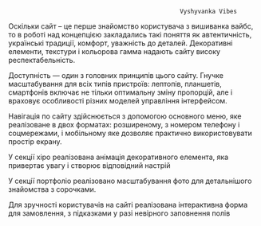                                                     Vyshyvanka Vibes

Оскільки сайт – це перше знайомство користувача з вишиванка вайбс, то в роботі над концепцією закладались такі поняття як автентичність, українські традиції, комфорт, уважність до деталей. Декоративні елементи, текстури і кольорова гамма надають сайту високу респектабельність.

Доступність — один з головних принципів цього сайту. Гнучке масштабування для всіх типів пристроїв: лептопів, планшетів, смартфонів включає не тільки оптимальну зміну пропорцій, але і враховує особливості різних моделей управління інтерфейсом.

Навігація по сайту здійснюється з допомогою основного меню, яке реалізоване в двох форматах: розширеному, з номером телефону і соцмережами, і мобільному яке дозволяє практично використовувати простір екрану.

У секції хіро реалізована анімація декоративного елемента, яка привертає увагу і створює відповідний настрій

 У секції портфоліо реалізовано масштабування фото для детальнішого знайомства з сорочками.

Для зручності користувачів на сайті  реалізована інтерактивна форма для замовлення, з підказками у разі невірного заповнення полів
